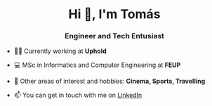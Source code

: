 <h1 align="center">Hi 👋, I'm Tomás</h1>
<h3 align="center">Engineer and Tech Entusiast</h3>

- 👨‍💻 Currently working at **Uphold**

- 💻 MSc in Informatics and Computer Engineering at **FEUP**

- 💬 Other areas of interest and hobbies: **Cinema, Sports, Travelling**

- 📫 You can get in touch with me on [LinkedIn](https://www.linkedin.com/in/tomasmendes08/)
